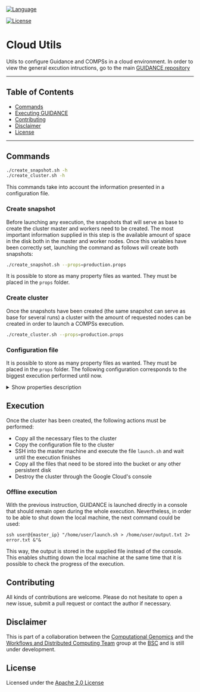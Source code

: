 <!-- Main Repository language -->
[![Language](https://img.shields.io/badge/language-bash-green.svg)](https://img.shields.io/badge/language-bash-green.svg)

<!-- Repository License -->
[![License](https://img.shields.io/badge/License-Apache%202.0-blue.svg)](https://github.com/ramonamela/guidance_cloud/blob/master/LICENSE)


# Cloud Utils

Utils to configure Guidance and COMPSs in a cloud environment. In order to view the general excution intructions, go to the main [GUIDANCE repository](https://github.com/ramonamela/guidance.git)

---

## Table of Contents

* [Commands](#commands)
* [Executing GUIDANCE](#exec)
* [Contributing](#contributing)
* [Disclaimer](#disclaimer)
* [License](#license)

---

## Commands

```bash
./create_snapshot.sh -h
./create_cluster.sh -h
```
This commands take into account the information presented in a configuration file.

### Create snapshot
Before launching any execution, the snapshots that will serve as base to create the cluster master and workers need to be created. The most important information supplied in this step is the available amount of space in the disk both in the master and worker nodes.
Once this variables have been correctly set, launching the command as follows will create both snapshots:

```bash
./create_snapshot.sh --props=production.props
```

It is possible to store as many property files as wanted. They must be placed in the ```props``` folder.

### Create cluster
Once the snapshots have been created (the same snapshot can serve as base for several runs) a cluster with the amount of requested nodes can be created in order to launch a COMPSs execution.

```bash
./create_cluster.sh --props=production.props
```

### Configuration file
It is possible to store as many property files as wanted. They must be placed in the ```props``` folder. The following configuration corresponds to the biggest execution performed until now. 

<details><summary>Show properties description</summary>


<p>

The content of the production.xml file is as follows:
```
## General project information
USERNAME="computational.genomics.bsc"
PUBLIC_SSH_FILE="${HOME}/.ssh/id_rsa.pub"
PROJECT_NAME="guidance"
IDENTIFICATION_JSON="$( cd "$( dirname "${BASH_SOURCE[0]}" )" >/dev/null 2>&1 && pwd )/../guidance-252716-784e2a010688.json"

## Base instance information
BASE_INSTANCE_NAME="guidancebase"
SNAPSHOT_NAME="snap${PROJECT_NAME}"
OVERRIDE_INSTANCE="true"

## Bucket information
#BUCKET_NAME="bucket-${PROJECT_NAME}"
BUCKET_NAME="guidance_bucket"

## Cluster options
CLUSTER_INSTANCE_NAME="guidancecluster"
NODE_MEM="standard"  # standard, highmem, highcpu
NODE_CPUS=64
NUM_NODES=8
```

The first block of information concerns the identification information in order to access the Google Cloud platform. First, the username of the Google Cloud account must be set. Next, a public ssh file in order to access the remote machines to monitor the execution and the project name into which the execution will run. Finally, the identification json corresponding to the authentification service with all the permisions correctly set is given.

The second block specifies the name of the base instance that will be created in order to install all the dependencies and then create a snapshot with the specified name. In addition, there is a boolean value to point out whether an existant image with the given name should be erased or not.

</p>
</details>

## Execution

Once the cluster has been created, the following actions must be performed:

* Copy all the necessary files to the cluster
* Copy the configuration file to the cluster
* SSH into the master machine and execute the file `launch.sh` and wait until the execution finishes
* Copy all the files that need to be stored into the bucket or any other persistent disk
* Destroy the cluster through the Google Cloud's console

### Offline execution

With the previous instruction, GUIDANCE is launched directly in a console that should remain open during the whole execution. Nevertheless, in order to be able to shut down the local machine, the next command could be used:

```
ssh user@{master_ip} "/home/user/launch.sh > /home/user/output.txt 2> error.txt &"&
```

This way, the output is stored in the supplied file instead of the console. This enables shutting down the local machine at the same time that it is possible to check the progress of the execution.

## Contributing

All kinds of contributions are welcome. Please do not hesitate to open a new issue,
submit a pull request or contact the author if necessary. 
 

## Disclaimer

This is part of a collaboration between the [Computational Genomics][cg-bsc] and the [Workflows and Distributed Computing Team][wdc-bsc] group at the [BSC][bsc] and is still
under development. 


## License

Licensed under the [Apache 2.0 License][apache-2]


[wdc-bsc]: https://www.bsc.es/discover-bsc/organisation/scientific-structure/workflows-and-distributed-computing
[cg-bsc]: https://www.bsc.es/discover-bsc/organisation/scientific-structure/computational-genomics
[bsc]: https://www.bsc.es/

[apache-2]: http://www.apache.org/licenses/LICENSE-2.0
